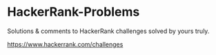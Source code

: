 # HackerRank-Problems
Solutions &amp; comments to HackerRank challenges solved by yours truly.


https://www.hackerrank.com/challenges
